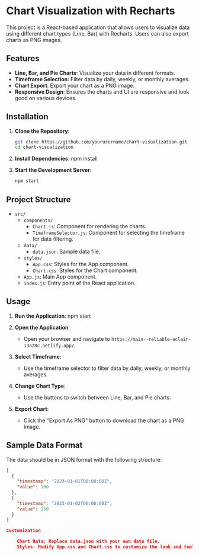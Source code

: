 # Chart Visualization with Recharts

This project is a React-based application that allows users to visualize data using different chart types (Line, Bar) with Recharts. Users can also export charts as PNG images.

## Features

- **Line, Bar, and Pie Charts**: Visualize your data in different formats.
- **Timeframe Selection**: Filter data by daily, weekly, or monthly averages.
- **Chart Export**: Export your chart as a PNG image.
- **Responsive Design**: Ensures the charts and UI are responsive and look good on various devices.

## Installation

1. **Clone the Repository**:
    ```sh
    git clone https://github.com/yourusername/chart-visualization.git
    cd chart-visualization
    ```

2. **Install Dependencies**:
    npm install

3. **Start the Development Server**:
    ```sh
    npm start
    ```

## Project Structure

- `src/`
  - `components/`
    - `Chart.js`: Component for rendering the charts.
    - `TimeframeSelector.js`: Component for selecting the timeframe for data filtering.
  - `data/`
    - `data.json`: Sample data file.
  - `styles/`
    - `App.css`: Styles for the App component.
    - `Chart.css`: Styles for the Chart component.
  - `App.js`: Main App component.
  - `index.js`: Entry point of the React application.

## Usage

1. **Run the Application**:
    npm start

2. **Open the Application**:
   - Open your browser and navigate to `https://main--reliable-eclair-13a28c.netlify.app/`.

3. **Select Timeframe**:
   - Use the timeframe selector to filter data by daily, weekly, or monthly averages.

4. **Change Chart Type**:
   - Use the buttons to switch between Line, Bar, and Pie charts.

5. **Export Chart**:
   - Click the "Export As PNG" button to download the chart as a PNG image.

## Sample Data Format

The data should be in JSON format with the following structure:
```json
[
  {
    "timestamp": "2023-01-01T00:00:00Z",
    "value": 100
  },
  {
    "timestamp": "2023-01-02T00:00:00Z",
    "value": 150
  }
]

Customization

    Chart Data: Replace data.json with your own data file.
    Styles: Modify App.css and Chart.css to customize the look and feel.

